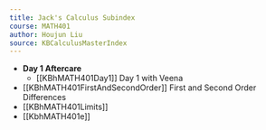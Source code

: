 ```yaml
---
title: Jack's Calculus Subindex
course: MATH401
author: Houjun Liu
source: KBCalculusMasterIndex
---
```


- **Day 1 Aftercare**
    - [[KBhMATH401Day1]] Day 1 with Veena
- [[KBhMATH401FirstAndSecondOrder]] First and Second Order Differences
- [[KBhMATH401Limits]]
- [[KbhMATH401e]]
